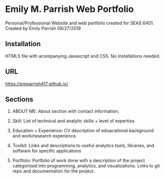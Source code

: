 # Emily M. Parrish Web Portfolio

Personal/Professional Website and web portfolio created for SEAS 6401.  
Created by Emily Parrish 08/27/2019

## Installation

HTML5 file with acompanying Javascript and CSS.  No installations needed.

## URL

https://emparrish417.github.io/

## Sections

1) ABOUT ME:  About section with contact information.

2) Skill: List of technical and analytic skills + level of expertise.

3) Education + Experience: CV description of eduacational background and work/research experience.

4) Toolkit: Links and descriptions to useful analytics tools, libraries, and software for specific applications

5) Portfolio: Portfolio of work done with a description of the project categorized into programming, analytics, and visualizations.  Links to git repo and documentation for the project.